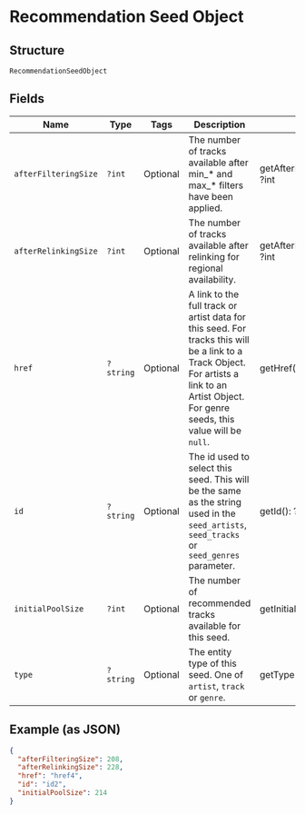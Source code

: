 
# Recommendation Seed Object

## Structure

`RecommendationSeedObject`

## Fields

| Name | Type | Tags | Description | Getter | Setter |
|  --- | --- | --- | --- | --- | --- |
| `afterFilteringSize` | `?int` | Optional | The number of tracks available after min\_\* and max\_\* filters have been applied. | getAfterFilteringSize(): ?int | setAfterFilteringSize(?int afterFilteringSize): void |
| `afterRelinkingSize` | `?int` | Optional | The number of tracks available after relinking for regional availability. | getAfterRelinkingSize(): ?int | setAfterRelinkingSize(?int afterRelinkingSize): void |
| `href` | `?string` | Optional | A link to the full track or artist data for this seed. For tracks this will be a link to a Track Object. For artists a link to an Artist Object. For genre seeds, this value will be `null`. | getHref(): ?string | setHref(?string href): void |
| `id` | `?string` | Optional | The id used to select this seed. This will be the same as the string used in the `seed_artists`, `seed_tracks` or `seed_genres` parameter. | getId(): ?string | setId(?string id): void |
| `initialPoolSize` | `?int` | Optional | The number of recommended tracks available for this seed. | getInitialPoolSize(): ?int | setInitialPoolSize(?int initialPoolSize): void |
| `type` | `?string` | Optional | The entity type of this seed. One of `artist`, `track` or `genre`. | getType(): ?string | setType(?string type): void |

## Example (as JSON)

```json
{
  "afterFilteringSize": 208,
  "afterRelinkingSize": 228,
  "href": "href4",
  "id": "id2",
  "initialPoolSize": 214
}
```


